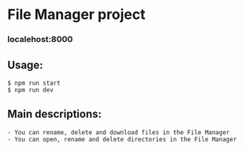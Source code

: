 ﻿# File Manager project

### localehost:8000


## Usage:
```
$ npm run start
$ npm run dev
```


## Main descriptions:
```
- You can rename, delete and download files in the File Manager
- You can open, rename and delete directories in the File Manager
```